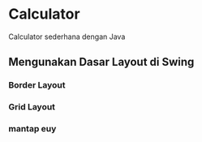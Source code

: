 # Calculator
Calculator sederhana dengan Java

## Mengunakan Dasar Layout di Swing
### Border Layout
### Grid Layout
### mantap euy
